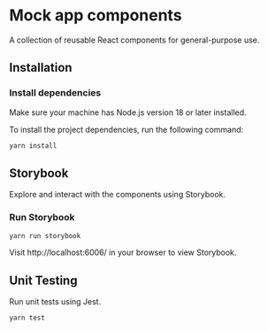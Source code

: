 # Mock app components

A collection of reusable React components for general-purpose use.

## Installation

### Install dependencies

Make sure your machine has Node.js version 18 or later installed.

To install the project dependencies, run the following command:

```bash
yarn install
```

## Storybook

Explore and interact with the components using Storybook.

### Run Storybook

```bash
yarn run storybook
```

Visit http://localhost:6006/ in your browser to view Storybook.

## Unit Testing

Run unit tests using Jest.

```bash
yarn test
```